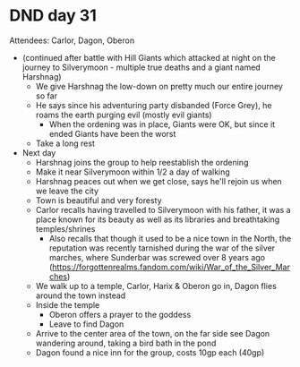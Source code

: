 # DND day 31
Attendees: Carlor, Dagon, Oberon

- (continued after battle with Hill Giants which attacked at night on the journey to Silverymoon - multiple true deaths and a giant named Harshnag)
    - We give Harshnag the low-down on pretty much our entire journey so far
    - He says since his adventuring party disbanded (Force Grey), he roams the earth purging evil (mostly evil giants)
        - When the ordening was in place, Giants were OK, but since it ended Giants have been the worst
    - Take a long rest
- Next day
    - Harshnag joins the group to help reestablish the ordening
    - Make it near Silverymoon within 1/2 a day of walking
    - Harshnag peaces out when we get close, says he'll rejoin us when we leave the city
    - Town is beautiful and very foresty
    - Carlor recalls having travelled to Silverymoon with his father, it was a place known for its beauty as well as its libraries and breathtaking temples/shrines
        - Also recalls that though it used to be a nice town in the North, the reputation was recently tarnished during the war of the silver marches, where Sunderbar was screwed over 8 years ago (https://forgottenrealms.fandom.com/wiki/War_of_the_Silver_Marches)
    - We walk up to a temple, Carlor, Harix & Oberon go in, Dagon flies around the town instead
    - Inside the temple
        - Oberon offers a prayer to the goddess
        - Leave to find Dagon
    - Arrive to the center area of the town, on the far side see Dagon wandering around, taking a bird bath in the pond
    - Dagon found a nice inn for the group, costs 10gp each (40gp)
